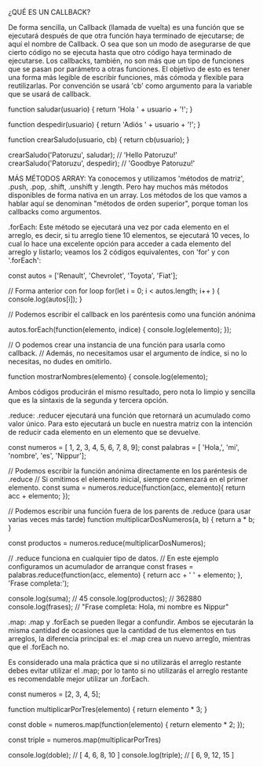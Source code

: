 ¿QUÉ ES UN CALLBACK?

De forma sencilla, un Callback (llamada de vuelta) es una función que se ejecutará después de que otra función haya terminado de ejecutarse; de aquí el nombre de Callback.
O sea que son un modo de asegurarse de que cierto código no se ejecuta hasta que otro código haya terminado de ejecutarse.
Los callbacks, también, no son más que un tipo de funciones que se pasan por parámetro a otras funciones. El objetivo de esto es tener una forma más legible de escribir funciones, más cómoda y flexible para reutilizarlas.
Por convención se usará 'cb' como argumento para la variable que se usará de callback.

function saludar(usuario) {
    return 'Hola ' + usuario + '!';
}

function despedir(usuario) {
    return 'Adiós ' + usuario + '!';
}

function crearSaludo(usuario, cb) {
    return cb(usuario);
}

crearSaludo('Patoruzu', saludar); // 'Hello Patoruzu!'
crearSaludo('Patoruzu', despedir); // 'Goodbye Patoruzu!'

MÁS MÉTODOS ARRAY:
Ya conocemos y utilizamos 'métodos de matriz', .push, .pop, .shift, .unshift y .length. Pero hay muchos más métodos disponibles de forma nativa en un array. Los métodos de los que vamos a hablar aquí se denominan "métodos de orden superior", porque toman los callbacks como argumentos.

.forEach:
Este método se ejecutará una vez por cada elemento en el arreglo, es decir, si tu arreglo tiene 10 elementos, se ejecutará 10 veces, lo cual lo hace una excelente opción para acceder a cada elemento del arreglo y listarlo; veamos los 2 códigos equivalentes, con 'for' y con '.forEach':

const autos = ['Renault', 'Chevrolet', 'Toyota', 'Fiat'];

// Forma anterior con for loop
for(let i = 0; i < autos.length; i++ ) {
    console.log(autos[i]);
}

// Podemos escribir el callback en los paréntesis como una función anónima

autos.forEach(function(elemento, indice) {
    console.log(elemento);
});

// O podemos crear una instancia de una función para usarla como callback.
// Además, no necesitamos usar el argumento de índice, si no lo necesitas, no dudes en omitirlo.

function mostrarNombres(elemento) {
    console.log(elemento);

Ambos códigos producirán el mismo resultado, pero nota lo limpio y sencilla que es la sintaxis de la segunda y tercera opción.

.reduce:
.reducer ejecutará una función que retornará un acumulado como valor único. Para esto ejecutará un bucle en nuestra matriz con la intención de reducir cada elemento en un elemento que se devuelve.

const numeros = [ 1, 2, 3, 4, 5, 6, 7, 8, 9];
const palabras = [ 'Hola,', 'mi', 'nombre', 'es', 'Nippur'];

// Podemos escribir la función anónima directamente en los paréntesis de .reduce
// Si omitimos el elemento inicial, siempre comenzará en el primer elemento.
const suma = numeros.reduce(function(acc, elemento){
    return acc + elemento;
});

// Podemos escribir una función fuera de los parents de .reduce (para usar varias veces más tarde)
function multiplicarDosNumeros(a, b) {
    return a * b;
}

const productos = numeros.reduce(multiplicarDosNumeros);

// .reduce funciona en cualquier tipo de datos.
// En este ejemplo configuramos un acumulador de arranque
const frases = palabras.reduce(function(acc, elemento) {
    return acc + ' ' + elemento;
}, 'Frase completa:');

console.log(suma); // 45
console.log(productos); // 362880
console.log(frases); // "Frase completa: Hola, mi nombre es Nippur"

.map:
.map y .forEach se pueden llegar a confundir. Ambos se ejecutarán la misma cantidad de ocasiones que la cantidad de tus elementos en tus arreglos, la diferencia principal es: el .map crea un nuevo arreglo, mientras que el .forEach no.

Es considerado una mala práctica que si no utilizarás el arreglo restante debes evitar utilizar el .map; por lo tanto si no utilizarás el arreglo restante es recomendable mejor utilizar un .forEach.

const numeros = [2, 3, 4, 5];

function multiplicarPorTres(elemento) {
    return elemento * 3;
}

const doble = numeros.map(function(elemento) {
    return elemento * 2;
});

const triple = numeros.map(multiplicarPorTres)

console.log(doble); // [ 4, 6, 8, 10 ]
console.log(triple); // [ 6, 9, 12, 15 ]

